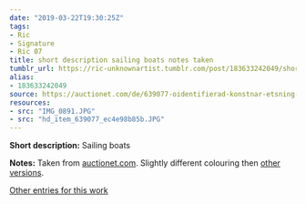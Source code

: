 ```yaml
---
date: "2019-03-22T19:30:25Z"
tags:
- Ric
- Signature
- Ric 07
title: short description sailing boats notes taken
tumblr_url: https://ric-unknownartist.tumblr.com/post/183633242049/short-description-sailing-boats-notes-taken
alias:
- 183633242049
source: https://auctionet.com/de/639077-oidentifierad-konstnar-etsning-signerad-ric
resources:
- src: "IMG_0891.JPG"
- src: "hd_item_639077_ec4e98b85b.JPG"
---
```


**Short description:** Sailing boats

**Notes:** Taken from [auctionet.com](https://auctionet.com/de/639077-oidentifierad-konstnar-etsning-signerad-ric). Slightly different colouring then [other versions](/tags/Ric-07).

[Other entries for this work](/tags/Ric-07)
